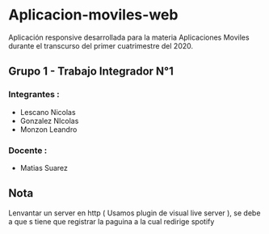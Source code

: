 # Aplicacion-moviles-web

Aplicación responsive desarrollada para la materia Aplicaciones Moviles durante el transcurso del primer cuatrimestre del 2020.

## Grupo 1 - Trabajo Integrador N°1

### Integrantes : 
* Lescano Nicolas
* Gonzalez NIcolas
* Monzon Leandro

### Docente :
* Matias Suarez


## Nota
Lenvantar un server en http ( Usamos plugin de visual live server ), se debe a que s tiene que registrar la paguina a la cual redirige spotify

